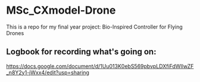 # MSc_CXmodel-Drone
This is a repo for my final year project: Bio-Inspired Controller for Flying Drones

## Logbook for recording what's going on: 
https://docs.google.com/document/d/1Uu013K0ebS569pbvpLDXfiFdWIlwZF_n8Y2y1-jWxx4/edit?usp=sharing
